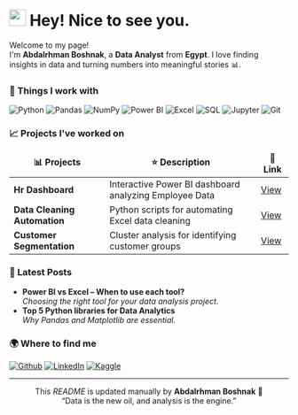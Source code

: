 <h1><img src="https://emojis.slackmojis.com/emojis/images/1531849430/4246/blob-sunglasses.gif?1531849430" width="30"/> Hey! Nice to see you.</h1>

<p>Welcome to my page! </br> I'm <b>Abdalrhman Boshnak</b>, a <b>Data Analyst</b> from <b>Egypt</b>.  
I love finding insights in data and turning numbers into meaningful stories 📊.</p>

<h3>🧠 Things I work with</h3>
<p>
  <img alt="Python" src="https://img.shields.io/badge/-Python-3776AB?style=flat-square&logo=python&logoColor=white" />
  <img alt="Pandas" src="https://img.shields.io/badge/-Pandas-150458?style=flat-square&logo=pandas&logoColor=white" />
  <img alt="NumPy" src="https://img.shields.io/badge/-NumPy-013243?style=flat-square&logo=numpy&logoColor=white" />
  <img alt="Power BI" src="https://img.shields.io/badge/-Power%20BI-F2C811?style=flat-square&logo=power-bi&logoColor=black" />
  <img alt="Excel" src="https://img.shields.io/badge/-Excel-217346?style=flat-square&logo=microsoft-excel&logoColor=white" />
  <img alt="SQL" src="https://img.shields.io/badge/-SQL-336791?style=flat-square&logo=postgresql&logoColor=white" />
  <img alt="Jupyter" src="https://img.shields.io/badge/-Jupyter-F37626?style=flat-square&logo=jupyter&logoColor=white" />
  <img alt="Git" src="https://img.shields.io/badge/-Git-F05032?style=flat-square&logo=git&logoColor=white" />
</p>

<h3>📈 Projects I've worked on</h3>
<table>
  <thead align="center">
    <tr border: none;>
      <td><b>📊 Projects</b></td>
      <td><b>⭐ Description</b></td>
      <td><b>📎 Link</b></td>
    </tr>
  </thead>
  <tbody>
    <tr>
      <td><b>Hr Dashboard</b></td>
      <td>Interactive Power BI dashboard analyzing Employee Data </td>
      <td><a href="https://drive.google.com/drive/folders/1PvOiXSFWMahj8TGmXF6qC3UAcMB0vtcg?usp=sharing">View</a></td>
    </tr>
    <tr>
      <td><b>Data Cleaning Automation</b></td>
      <td>Python scripts for automating Excel data cleaning</td>
      <td><a href="#">View</a></td>
    </tr>
    <tr>
      <td><b>Customer Segmentation</b></td>
      <td>Cluster analysis for identifying customer groups</td>
      <td><a href="#">View</a></td>
    </tr>
  </tbody>
</table>

<h3>📰 Latest Posts</h3>
<ul>
  <li><b>Power BI vs Excel – When to use each tool?</b><br/><i>Choosing the right tool for your data analysis project.</i></li>
  <li><b>Top 5 Python libraries for Data Analytics</b><br/><i>Why Pandas and Matplotlib are essential.</i></li>
</ul>

<h3>🌍 Where to find me</h3>
<p>
  <a href="https://github.com/abdalrhman2003" target="_blank"><img alt="Github" src="https://img.shields.io/badge/GitHub-%2312100E.svg?&style=for-the-badge&logo=Github&logoColor=white" /></a>
  <a href="https://www.linkedin.com/in/abdalrhman-boshnak-317513237/" target="_blank"><img alt="LinkedIn" src="https://img.shields.io/badge/linkedin-%230077B5.svg?&style=for-the-badge&logo=linkedin&logoColor=white" /></a>
  <a href="https://www.kaggle.com/" target="_blank"><img alt="Kaggle" src="https://img.shields.io/badge/Kaggle-20BEFF?style=for-the-badge&logo=kaggle&logoColor=white" /></a>
</p>

------------
<p align="center">This <i>README</i> is updated manually by <b>Abdalrhman Boshnak</b> 🧠<br/>“Data is the new oil, and analysis is the engine.”</p>


